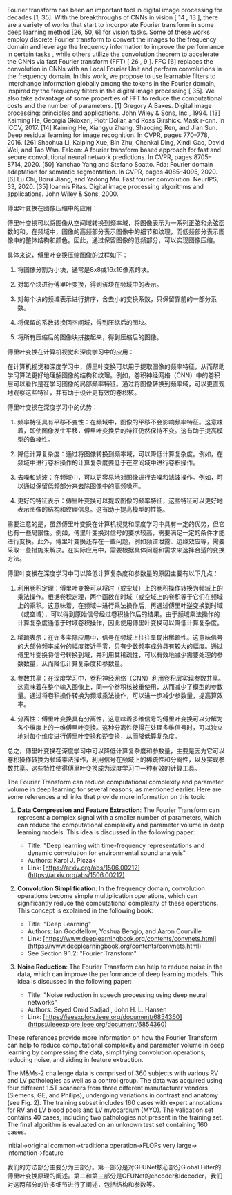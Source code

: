   

Fourier transform has been an important tool in digital image processing for decades [1, 35]. With the breakthroughs of CNNs in vision [ 14 , 13 ], there are a variety of works that start to incorporate Fourier transform in some deep learning
method [26, 50, 6] for vision tasks. Some of these works employ discrete Fourier transform to
convert the images to the frequency domain and leverage the frequency information to improve the performance in certain tasks , while others utilize the convolution theorem to accelerate the CNNs via fast Fourier transform (FFT) [ 26 , 9 ]. FFC [6] replaces the convolution in CNNs with an Local Fourier Unit and perform convolutions in the frequency domain. In this work, we propose to use learnable filters to interchange information
globally among the tokens in the Fourier domain, inspired by the frequency filters in the digital image processing [ 35]. We also take advantage of some properties of FFT to reduce the computational costs and the number of parameters.
[1] Gregory A Baxes. Digital image processing: principles and applications. John Wiley & Sons,
Inc., 1994.
[13] Kaiming He, Georgia Gkioxari, Piotr Dollar, and Ross Girshick. Mask r-cnn. In ICCV, 2017. 
[14] Kaiming He, Xiangyu Zhang, Shaoqing Ren, and Jian Sun. Deep residual learning for image
recognition. In CVPR, pages 770–778, 2016.
[26] Shaohua Li, Kaiping Xue, Bin Zhu, Chenkai Ding, Xindi Gao, David Wei, and Tao Wan. Falcon:
A fourier transform based approach for fast and secure convolutional neural network predictions.
In CVPR, pages 8705–8714, 2020.
[50] Yanchao Yang and Stefano Soatto. Fda: Fourier domain adaptation for semantic segmentation.
In CVPR, pages 4085–4095, 2020.
[6] Lu Chi, Borui Jiang, and Yadong Mu. Fast fourier convolution. NeurIPS, 33, 2020.
[35] Ioannis Pitas. Digital image processing algorithms and applications. John Wiley & Sons, 2000.

傅里叶变换在图像压缩中的应用：

傅里叶变换可以将图像从空间域转换到频率域，将图像表示为一系列正弦和余弦函数的和。在频域中，图像的高频部分表示图像中的细节和纹理，而低频部分表示图像中的整体结构和颜色。因此，通过保留图像的低频部分，可以实现图像压缩。

具体来说，傅里叶变换压缩图像的过程如下：
1. 将图像分割为小块，通常是8x8或16x16像素的块。
    
2. 对每个块进行傅里叶变换，得到该块在频域中的表示。
    
3. 对每个块的频域表示进行排序，舍去小的变换系数，只保留靠前的一部分系数。
    
4. 将保留的系数转换回空间域，得到压缩后的图块。
    
5. 将所有压缩后的图像块拼接起来，得到压缩后的图像。
    

傅里叶变换在计算机视觉和深度学习中的应用：

在计算机视觉和深度学习中，傅里叶变换可以用于提取图像的频率特征，从而帮助学习算法更好地理解图像的结构和纹理。例如，卷积神经网络（CNN）中的卷积层可以看作是在学习图像的局部频率特征。通过将图像转换到频率域，可以更直观地观察这些特征，并有助于设计更有效的卷积核。

傅里叶变换在深度学习中的优势：

1. 频率特征具有平移不变性：在频域中，图像的平移不会影响频率特征。这意味着，即使图像发生平移，傅里叶变换后的特征仍然保持不变。这有助于提高模型的鲁棒性。
    
2. 降低计算复杂度：通过将图像转换到频率域，可以降低计算复杂度。例如，在频域中进行卷积操作的计算复杂度要低于在空间域中进行卷积操作。
    
3. 去噪和滤波：在频域中，可以更容易地对图像进行去噪和滤波操作。例如，可以通过保留低频部分来去除图像中的高频噪声。
    
4. 更好的特征表示：傅里叶变换可以提取图像的频率特征，这些特征可以更好地表示图像的结构和纹理信息。这有助于提高模型的性能。
    

需要注意的是，虽然傅里叶变换在计算机视觉和深度学习中具有一定的优势，但它也有一些局限性。例如，傅里叶变换对信号的要求较高，需要满足一定的条件才能进行变换。此外，傅里叶变换还存在一些问题，例如频谱泄露、边缘效应等，需要采取一些措施来解决。在实际应用中，需要根据具体问题和需求来选择合适的变换方法。


傅里叶变换在深度学习中可以降低计算复杂度和参数量的原因主要有以下几点：

1. 利用卷积定理：傅里叶变换可以将时（或空域）上的卷积操作转换为频域上的乘法操作。根据卷积定理，两个函数在时域（或空域上的卷积等于它们在频域上的乘积。这意味着，在频域中进行乘法操作后，再通过傅里叶逆变换到时域（或空域），可以得到原始信号经过卷积操作后的结果。由于频域乘法操作的计算复杂度通低于时域卷积操作，因此使用傅里叶变换可以降低计算复杂度。

2. 稀疏表示：在许多实际应用中，信号在频域上往往呈现出稀疏性。这意味信号的大部分频率成分的幅度接近于零，只有少数频率成分具有较大的幅度。通过傅里叶变换将信号转换到域，并利用其稀疏性，可以有效地减少需要处理的参数数量，从而降低计算复杂度和参数量。

3. 参数共享：在深度学习中，卷积神经网络（CNN）利用卷积层实现参数共享。这意味着在整个输入图像上，同一个卷积核被重使用，从而减少了模型的参数量。通过将卷积操作转换为频域乘法操作，可以进一步减少参数量，提高算效率。

4. 分离性：傅里叶变换具有分离性，这意味着多维信号的傅里叶变换可以分解为各个维度上的一维傅里叶变换。这种分离性使得在处理多维信号时，可以独立地对每个维度进行傅里叶变换和逆变换，从而降低算复杂度。

总之，傅里叶变换在深度学习中可以降低计算复杂度和参数量，主要是因为它可以卷积操作转换为频域乘法操作，利用信号在频域上的稀疏性和分离性，以及实现参数共享。这些特性使得傅里叶变换成为深度学习中一种有效的计算工具。


The Fourier Transform can reduce computational complexity and parameter volume in deep learning for several reasons, as mentioned earlier. Here are some references and links that provide more information on this topic:

1. **Data Compression and Feature Extraction**: The Fourier Transform can represent a complex signal with a smaller number of parameters, which can reduce the computational complexity and parameter volume in deep learning models. This idea is discussed in the following paper:

   * Title: "Deep learning with time-frequency representations and dynamic convolution for environmental sound analysis"
   * Authors: Karol J. Piczak
   * Link: [https://arxiv.org/abs/1506.00212](https://arxiv.org/abs/1506.00212)

2. **Convolution Simplification**: In the frequency domain, convolution operations become simple multiplication operations, which can significantly reduce the computational complexity of these operations. This concept is explained in the following book:

   * Title: "Deep Learning"
   * Authors: Ian Goodfellow, Yoshua Bengio, and Aaron Courville
   * Link: [https://www.deeplearningbook.org/contents/convnets.html](https://www.deeplearningbook.org/contents/convnets.html)
   * See Section 9.1.2: "Fourier Transform"

3. **Noise Reduction**: The Fourier Transform can help to reduce noise in the data, which can improve the performance of deep learning models. This idea is discussed in the following paper:

   * Title: "Noise reduction in speech processing using deep neural networks"
   * Authors: Seyed Omid Sadjadi, John H. L. Hansen
   * Link: [https://ieeexplore.ieee.org/document/6854360](https://ieeexplore.ieee.org/document/6854360)

These references provide more information on how the Fourier Transform can help to reduce computational complexity and parameter volume in deep learning by compressing the data, simplifying convolution operations, reducing noise, and aiding in feature extraction.


The M&Ms-2 challenge data is comprised of 360 subjects with various RV and LV pathologies as well as a control group. The data was acquired using four different 1.5T scanners from three different manufacturer vendors (Siemens, GE, and Philips), undergoing variations in contrast
and anatomy (see Fig. 2). The training subset includes 160 cases with expert annotations for RV and LV blood pools and LV myocardium (MYO). The validation set contains 40 cases, including two pathologies not present in the training set. The final algorithm is evaluated on an unknown test set containing 160 cases.



initial->original
common->traditiona
operation->FLOPs
very large->
infomation->feature

我们的方法部分主要分为三部分。第一部分是对GFUNet核心部分Global Filter的傅里叶变换原理的阐述。第二和第三部分是GFUNet的encoder和decoder，我们对这两部分的许多细节进行了阐述，包括结构和参数等。